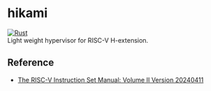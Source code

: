 # hikami
[![Rust](https://github.com/Alignof/hikami/actions/workflows/rust.yml/badge.svg)](https://github.com/Alignof/hikami/actions/workflows/rust.yml)  
Light weight hypervisor for RISC-V H-extension.

## Reference
- [The RISC-V Instruction Set Manual: Volume II Version 20240411](https://github.com/riscv/riscv-isa-manual/releases/download/20240411/priv-isa-asciidoc.pdf)
